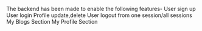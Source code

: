 The backend has been made to enable the following features-
User sign up
User login
Profile update,delete
User logout from one session/all sessions
My Blogs Section
My Profile Section
